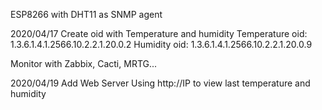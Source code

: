 ESP8266 with DHT11 as SNMP agent

2020/04/17 Create oid with Temperature and humidity
Temperature oid: 1.3.6.1.4.1.2566.10.2.2.1.20.0.2
Humidity oid: 1.3.6.1.4.1.2566.10.2.2.1.20.0.9

Monitor with Zabbix, Cacti, MRTG...

2020/04/19 Add Web Server
Using http://IP to view last temperature and humidity